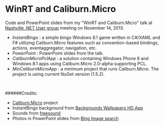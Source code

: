 WinRT and Caliburn.Micro 
========================

Code and PowerPoint slides from my "WinRT and Caliburn.Micro" talk at [Nashville .NET User group](http://nashdotnet.org/) meeting on November 14, 2013.

+ *InstantBingo* : a simple bingo Windows 8.1 game written in C#/XAML and F# utilizing Caliburn.Micro features such as convention-based bindings, actions, eventaggregator, navigation, etc.
+ *PowerPoint* : PowerPoint slides from the talk.
+ *CaliburnMicroPclApp* : a solution containing Windows Phone 8 and Windows 8.1 apps using Caliburn.Micro 2.0-alpha supporting PCL.
+ *MinCaliburnMicroApp* : a minimum project that runs Caliburn.Micro. The project is using current NuGet version (1.5.2).
<br/>

######Credits:
+ [Caliburn.Micro](https://caliburnmicro.codeplex.com/) project
+ InstantBingo background from [Backgrounds Wallpapers HD App](http://apps.microsoft.com/windows/en-us/app/backgrounds-wallpapers/0a8c76aa-0438-47b0-9fe0-a92b860674bc)
+ Sounds from [freesound](http://www.freesound.org/)
+ Photos in PowerPoint slides from [Bing Image search](http://www.bing.com/images)
